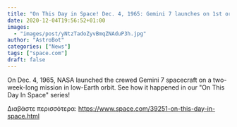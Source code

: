```yaml
---
title: "On This Day in Space! Dec. 4, 1965: Gemini 7 launches on 1st orbital rendezvous mission"
date: 2020-12-04T19:56:52+01:00
images:
  - "images/post/yNtzTadoZyvBmqZNAduP3h.jpg"
author: "AstroBot"
categories: ["News"]
tags: ["space.com"]
draft: false
---
```


On Dec. 4, 1965, NASA launched the crewed Gemini 7 spacecraft on a two-week-long mission in low-Earth orbit. See how it happened in our "On This Day In Space" series! 

Διαβάστε περισσότερα: https://www.space.com/39251-on-this-day-in-space.html
